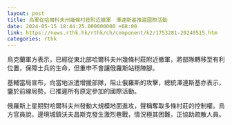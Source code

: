 ```yaml
---
layout: post
title: 烏軍從哈爾科夫州幾條村莊附近撤軍　澤連斯基推遲國際活動
date: 2024-05-15 18:44:25.000000000 +08:00
link: https://news.rthk.hk/rthk/ch/component/k2/1753281-20240515.htm
categories: rthk
---
```


烏克蘭軍方表示，已經從東北部哈爾科夫州幾條村莊附近撤軍，將部隊轉移至有利位置，保障士兵的生命，但重申不會讓俄羅斯站穩陣腳。

基輔當局宣布，向當地派遣增援部隊，阻止俄羅斯的攻擊，總統澤連斯基亦表示，鑒於前線局勢，已推遲所有原定參加的國際活動。

俄羅斯上星期對哈爾科夫州發動大規模地面進攻，聲稱奪取多條村莊的控制權。烏方官員說，邊境城鎮沃夫昌斯克發生激烈巷戰，情況極其困難，正協助疏散人員。
